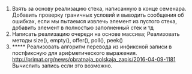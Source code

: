 1. Взять за основу реализацию стека, написанную в конце семенара. Добавить проверку граничных условий и выводить сообщения об ошибках, если мы пытаемся извлечь элемент из пустого стека, добавить элемент в полностью заполненный стек и тд
2. Написать реализацию очереди на основе массива; Реализовать методы size(), empty(), offer(), poll(), peek()
3. ***** Реализовать алгоритм перевода из инфиксной записи в постфиксную для арифметического выражения. http://primat.org/news/obratnaja_polskaja_zapis/2016-04-09-1181 Вычислить запись если это возможно.
